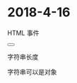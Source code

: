 # 2018-4-16
HTML 事件
<!DOCTYPE html>
<html>
<head>
<meta charset="utf-8">
<title>W3Cschool教程(w3cschool.cn)</title>
</head>
<body>

<button onclick="getElementById('demo').innerHTML=Date()">
</button>
<p id="demo"></p>

</body>
</html>

字符串长度
<!DOCTYPE html>
<html>
<head> 
<meta charset="utf-8"> 
<title>W3Cschool教程(w3cschool.cn)</title> 
</head>
<body>

<script>
var txt = "Hello World!";
document.write("<p>" + txt.length + "</p>");
var txt="ABCDEFGHIJKLMNOPQRSTUVWXYZ";
document.write("<p>" + txt.length + "</p>");
</script>

</body>
</html>

字符串可以是对象
<!DOCTYPE html>
<html>
<head> 
<meta charset="utf-8"> 
<title>W3Cschool教程(w3cschool.cn)</title> 
</head>
<body>

<p id="demo"></p>
<script>
  var x = "John";
  var y = new String("John");
  document.getElementById("demo").innerHTML = typeof x + "" + typeof y;
</script>

</body>
</html>
